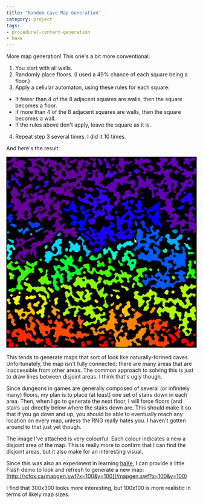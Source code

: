 ```yaml
---
title: "Random Cave Map Generation"
category: project
tags:
- procedural-content-generation
- haxe
---
```



More map generation! This one's a bit more conventional:

1. You start with all walls.
2. Randomly place floors. (I used a 49% chance of each square being a floor.)
3. Apply a cellular automaton, using these rules for each square:
  * If fewer than 4 of the 8 adjacent squares are walls, then the square becomes a floor.
  * If more than 4 of the 8 adjacent squares are walls, then the square becomes a wall.
  * If the rules above don't apply, leave the square as it is.
4. Repeat step 3 several times. I did it 10 times.

And here's the result:

![Foo](/images/caves.png)

This tends to generate maps that sort of look like naturally-formed caves. Unfortunately, the map isn't fully connected: there are many areas that are inaccessible from other areas. The common approach to solving this is just to draw lines between disjoint areas. I think that's ugly though. 

Since dungeons in games are generally composed of several (or infinitely many) floors, my plan is to place (at least) one set of stairs down in each area. Then, when I go to generate the next floor, I will force floors (and stairs up) directly below where the stairs down are. This should make it so that if you go down and up, you should be able to eventually reach any location on every map, unless the RNG really hates you. I haven't gotten around to that just yet though.

The image I've attached is very colourful. Each colour indicates a new a disjoint area of the map. This is really more to confirm that I can find the disjoint areas, but it also make for an interesting visual.

Since this was also an experiment in learning [haXe](http://haxe.org/), I can provide a little Flash demo to look and refresh to generate a new map: [http://rcfox.ca/mapgen.swf?x=100&y=100](/mapgen.swf?x=100&y=100)

I find that 300x300 looks more interesting, but 100x100 is more realistic in terms of likely map sizes.
